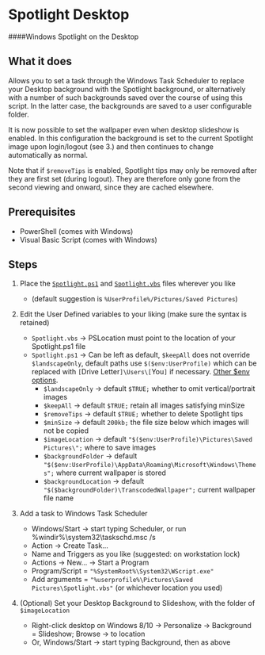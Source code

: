 # Spotlight Desktop
####Windows Spotlight on the Desktop

## What it does
Allows you to set a task through the Windows Task Scheduler to replace your Desktop background with the Spotlight background, or alternatively with a number of such backgrounds saved over the course of using this script. In the latter case, the backgrounds are saved to a user configurable folder.

It is now possible to set the wallpaper even when desktop slideshow is enabled. In this configuration the background is set to the current Spotlight image upon login/logout (see 3.) and then continues to change automatically as normal.

Note that if `$removeTips` is enabled, Spotlight tips may only be removed after they are first set (during logout). They are therefore only gone from the second viewing and onward, since they are cached elsewhere.

## Prerequisites
* PowerShell (comes with Windows)
* Visual Basic Script (comes with Windows)

## Steps
1. Place the [`Spotlight.ps1`](./Spotlight.ps1) and [`Spotlight.vbs`](./Spotlight.vbs) files wherever you like
   * (default suggestion is `%UserProfile%/Pictures/Saved Pictures`)  

2. Edit the User Defined variables to your liking (make sure the syntax is retained)
   * `Spotlight.vbs` -> PSLocation must point to the location of your Spotlight.ps1 file
   * `Spotlight.ps1` -> Can be left as default, `$keepAll` does not override `$landscapeOnly`, default paths use `$($env:UserProfile)` which can be replaced with `[`Drive Letter`]\Users\[`You`]` if necessary. [Other $env options](http://www.computerperformance.co.uk/powershell/powershell_environmental_variables.htm).
     * `$landscapeOnly` -> default `$TRUE;` whether to omit vertical/portrait images
     * `$keepAll` -> default `$TRUE;` retain all images satisfying minSize
     * `$removeTips` -> default `$TRUE;` whether to delete Spotlight tips
     * `$minSize` -> default `200kb;` the file size below which images will not be copied
     * `$imageLocation` -> default `"$($env:UserProfile)\Pictures\Saved Pictures\";` where to save images 
     * `$backgroundFolder` -> default `"$($env:UserProfile)\AppData\Roaming\Microsoft\Windows\Themes";` where current wallpaper is stored
     * `$backgroundLocation` -> default `"$($backgroundFolder)\TranscodedWallpaper";` current wallpaper file name

3. Add a task to Windows Task Scheduler
   * Windows/Start -> start typing Scheduler, or run %windir%\system32\taskschd.msc /s
   * Action -> Create Task...
   * Name and Triggers as you like (suggested: on workstation lock)
   * Actions -> New... -> Start a Program
   * Program/Script = `"%SystemRoot%\System32\WScript.exe"`
   * Add arguments = `"%userprofile%\Pictures\Saved Pictures\Spotlight.vbs"` (or whichever location you used)  

4. (Optional) Set your Desktop Background to Slideshow, with the folder of `$imageLocation`
   * Right-click desktop on Windows 8/10 -> Personalize -> Background = Slideshow; Browse -> to location
   * Or, Windows/Start -> start typing Background, then as above 
